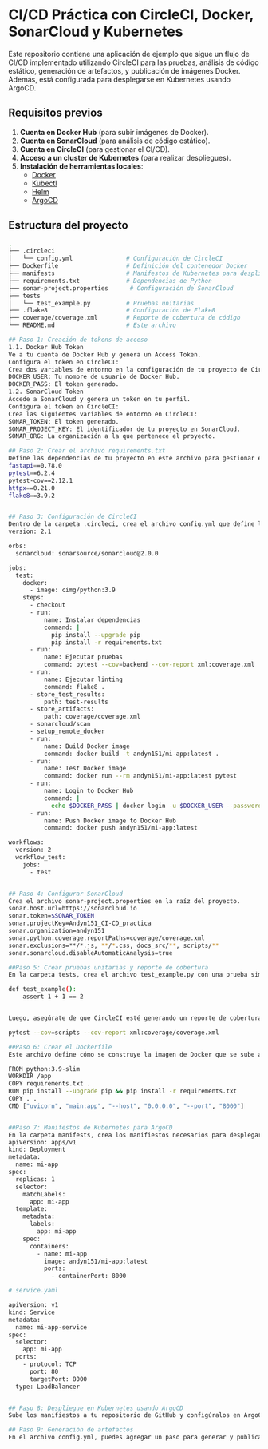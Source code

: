 # CI/CD Práctica con CircleCI, Docker, SonarCloud y Kubernetes

Este repositorio contiene una aplicación de ejemplo que sigue un flujo de CI/CD implementado utilizando CircleCI para las pruebas, análisis de código estático, generación de artefactos, y publicación de imágenes Docker. Además, está configurada para desplegarse en Kubernetes usando ArgoCD.

## Requisitos previos

1. **Cuenta en Docker Hub** (para subir imágenes de Docker).
2. **Cuenta en SonarCloud** (para análisis de código estático).
3. **Cuenta en CircleCI** (para gestionar el CI/CD).
4. **Acceso a un cluster de Kubernetes** (para realizar despliegues).
5. **Instalación de herramientas locales**:
   - [Docker](https://www.docker.com/products/docker-desktop)
   - [Kubectl](https://kubernetes.io/docs/tasks/tools/)
   - [Helm](https://helm.sh/docs/intro/install/)
   - [ArgoCD](https://argo-cd.readthedocs.io/en/stable/)

## Estructura del proyecto

```bash
.
├── .circleci
│   └── config.yml               # Configuración de CircleCI
├── Dockerfile                   # Definición del contenedor Docker
├── manifests                    # Manifestos de Kubernetes para despliegue
├── requirements.txt             # Dependencias de Python
├── sonar-project.properties      # Configuración de SonarCloud
├── tests
│   └── test_example.py          # Pruebas unitarias
├── .flake8                      # Configuración de Flake8
├── coverage/coverage.xml        # Reporte de cobertura de código
└── README.md                    # Este archivo

## Paso 1: Creación de tokens de acceso
1.1. Docker Hub Token
Ve a tu cuenta de Docker Hub y genera un Access Token.
Configura el token en CircleCI:
Crea dos variables de entorno en la configuración de tu proyecto de CircleCI:
DOCKER_USER: Tu nombre de usuario de Docker Hub.
DOCKER_PASS: El token generado.
1.2. SonarCloud Token
Accede a SonarCloud y genera un token en tu perfil.
Configura el token en CircleCI:
Crea las siguientes variables de entorno en CircleCI:
SONAR_TOKEN: El token generado.
SONAR_PROJECT_KEY: El identificador de tu proyecto en SonarCloud.
SONAR_ORG: La organización a la que pertenece el proyecto.

## Paso 2: Crear el archivo requirements.txt
Define las dependencias de tu proyecto en este archivo para gestionar el entorno de Python.
fastapi==0.78.0
pytest==6.2.4
pytest-cov==2.12.1
httpx==0.21.0
flake8==3.9.2


## Paso 3: Configuración de CircleCI
Dentro de la carpeta .circleci, crea el archivo config.yml que define los trabajos a ejecutar en el pipeline.
version: 2.1

orbs:
  sonarcloud: sonarsource/sonarcloud@2.0.0

jobs:
  test:
    docker:
      - image: cimg/python:3.9
    steps:
      - checkout
      - run:
          name: Instalar dependencias
          command: |
            pip install --upgrade pip
            pip install -r requirements.txt
      - run:
          name: Ejecutar pruebas
          command: pytest --cov=backend --cov-report xml:coverage.xml
      - run:
          name: Ejecutar linting
          command: flake8 .
      - store_test_results:
          path: test-results
      - store_artifacts:
          path: coverage/coverage.xml
      - sonarcloud/scan
      - setup_remote_docker
      - run:
          name: Build Docker image
          command: docker build -t andyn151/mi-app:latest .
      - run:
          name: Test Docker image
          command: docker run --rm andyn151/mi-app:latest pytest
      - run:
          name: Login to Docker Hub
          command: |
            echo $DOCKER_PASS | docker login -u $DOCKER_USER --password-stdin
      - run:
          name: Push Docker image to Docker Hub
          command: docker push andyn151/mi-app:latest

workflows:
  version: 2
  workflow_test:
    jobs:
      - test


## Paso 4: Configurar SonarCloud
Crea el archivo sonar-project.properties en la raíz del proyecto.
sonar.host.url=https://sonarcloud.io
sonar.token=$SONAR_TOKEN
sonar.projectKey=Andyn151_CI-CD_practica
sonar.organization=andyn151
sonar.python.coverage.reportPaths=coverage/coverage.xml
sonar.exclusions=**/*.js, **/*.css, docs_src/**, scripts/**
sonar.sonarcloud.disableAutomaticAnalysis=true

##Paso 5: Crear pruebas unitarias y reporte de cobertura
En la carpeta tests, crea el archivo test_example.py con una prueba simple.

def test_example():
    assert 1 + 1 == 2


Luego, asegúrate de que CircleCI esté generando un reporte de cobertura que SonarCloud pueda leer. El archivo coverage.xml se genera en la carpeta coverage/.

pytest --cov=scripts --cov-report xml:coverage/coverage.xml

##Paso 6: Crear el Dockerfile
Este archivo define cómo se construye la imagen de Docker que se sube a Docker Hub y luego se despliega.

FROM python:3.9-slim
WORKDIR /app
COPY requirements.txt .
RUN pip install --upgrade pip && pip install -r requirements.txt
COPY . .
CMD ["uvicorn", "main:app", "--host", "0.0.0.0", "--port", "8000"]


##Paso 7: Manifestos de Kubernetes para ArgoCD
En la carpeta manifests, crea los manifiestos necesarios para desplegar la aplicación en Kubernetes usando ArgoCD.
apiVersion: apps/v1
kind: Deployment
metadata:
  name: mi-app
spec:
  replicas: 1
  selector:
    matchLabels:
      app: mi-app
  template:
    metadata:
      labels:
        app: mi-app
    spec:
      containers:
        - name: mi-app
          image: andyn151/mi-app:latest
          ports:
            - containerPort: 8000

# service.yaml

apiVersion: v1
kind: Service
metadata:
  name: mi-app-service
spec:
  selector:
    app: mi-app
  ports:
    - protocol: TCP
      port: 80
      targetPort: 8000
  type: LoadBalancer


## Paso 8: Despliegue en Kubernetes usando ArgoCD
Sube los manifiestos a tu repositorio de GitHub y configúralos en ArgoCD para desplegar la aplicación automáticamente al hacer push a la rama main.

## Paso 9: Generación de artefactos 
En el archivo config.yml, puedes agregar un paso para generar y publicar artefactos de la aplicación en Nexus o Docker Hub, si así lo deseas.






